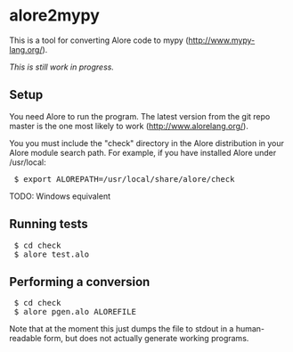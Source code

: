 alore2mypy
==========

This is a tool for converting Alore code to mypy (http://www.mypy-lang.org/).

*This is still work in progress.*

Setup
-----

You need Alore to run the program. The latest version from the git repo master
is the one most likely to work (http://www.alorelang.org/).

You you must include the "check" directory in the Alore distribution in your
Alore module search path. For example, if you have installed Alore under
/usr/local:

<pre>
 $ export ALOREPATH=/usr/local/share/alore/check
</pre>

TODO: Windows equivalent

Running tests
-------------

<pre>
 $ cd check
 $ alore test.alo
</pre>

Performing a conversion
-----------------------

<pre>
 $ cd check
 $ alore pgen.alo ALOREFILE
</pre>

Note that at the moment this just dumps the file to stdout in a human-readable
form, but does not actually generate working programs.
